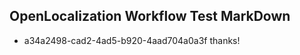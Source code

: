 ## OpenLocalization Workflow Test MarkDown
* a34a2498-cad2-4ad5-b920-4aad704a0a3f thanks!

<!--HONumber=Aug16_HO5-->


